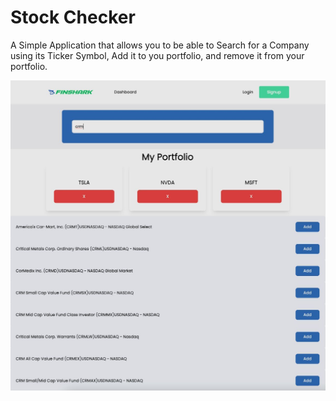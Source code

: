 # Stock Checker
A Simple Application that allows you to be able to Search for a Company using its Ticker Symbol, Add it to you portfolio, and remove it from your portfolio.

![Current State of Application](https://raw.githubusercontent.com/MyKhan/CompanyStockChecker/main/present_application_state/CurrentApplicationState.jpg)